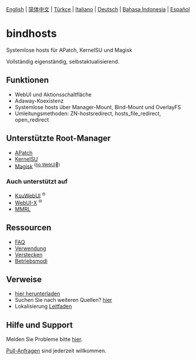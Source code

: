 [English](README.md) | [简体中文](README_zh-CN.md) | [Türkçe](README_tr.md) | [Italiano](README_it.md) | [Deutsch](README_de.md) | [Bahasa Indonesia](README_id.md) | [Español](README_es-ES.md)


# bindhosts

Systemlose hosts für APatch, KernelSU und Magisk

Vollständig eigenständig, selbstaktualisierend.

## Funktionen

- WebUI und Aktionsschaltfläche
- Adaway-Koexistenz
- Systemlose hosts über Manager-Mount, Bind-Mount und OverlayFS
- Umleitungsmethoden: ZN-hostsredirect, hosts_file_redirect, open_redirect

## Unterstützte Root-Manager

- [APatch](https://github.com/bmax121/APatch)
- [KernelSU](https://github.com/tiann/KernelSU)
- [Magisk](https://github.com/topjohnwu/Magisk)  <sup>([no WebUI](https://github.com/topjohnwu/Magisk/issues/8609#event-15568590949)👀)</sup>

### Auch unterstützt auf

- [KsuWebUI](https://github.com/5ec1cff/KsuWebUIStandalone)   <sup>🌐</sup>
- [WebUI-X](https://github.com/MMRLApp/WebUI-X-Portable)   <sup>🌐</sup>
- [MMRL](https://github.com/MMRLApp/MMRL)

## Ressourcen

- [FAQ](Documentation/faq_de.md)
- [Verwendung](Documentation/usage_de.md)
- [Verstecken](Documentation/hiding_de.md)
- [Betriebsmodi](Documentation/modes_de.md)

## Verweise

- [hier herunterladen](https://github.com/bindhosts/bindhosts/releases)
- Suchen Sie nach weiteren Quellen? [hier](Documentation/sources.md)
- Lokalisierung [Leitfaden](Documentation/localize.md)

## Hilfe und Support

Melden Sie Probleme bitte [hier](https://github.com/bindhosts/bindhosts/issues).

[Pull-Anfragen](https://github.com/bindhosts/bindhosts/pulls) sind jederzeit willkommen.
